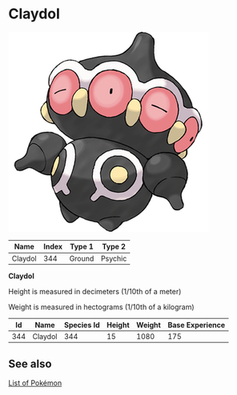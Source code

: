 # Claydol


![Claydol](images/344.png)

| **Name** | **Index** | **Type 1** | **Type 2** |
|----|----|----|----|
| Claydol | 344 | Ground | Psychic  |

**Claydol** 


Height is measured in decimeters (1/10th of a meter)

Weight is measured in hectograms (1/10th of a kilogram)

| **Id** | **Name** | **Species Id** | **Height** | **Weight** | **Base Experience** |
|--------|----------|----------------|------------|------------|---------------------|
| 344 | Claydol | 344 | 15 | 1080 | 175 |


## See also

[List of Pokémon](../pokemon.md)
